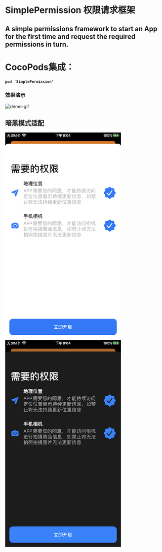 
# SimplePermission 权限请求框架

A simple permissions framework to start an App for the first time and request the required permissions in turn.
------

# CocoPods集成：

####  `pod 'SimplePermission'`

### 效果演示

![demo-gif](./demo.gif)

## 暗黑模式适配


![light_screenshots](./light_screenshots.PNG)![dark_screenshots](./dark_screenshots.PNG)

